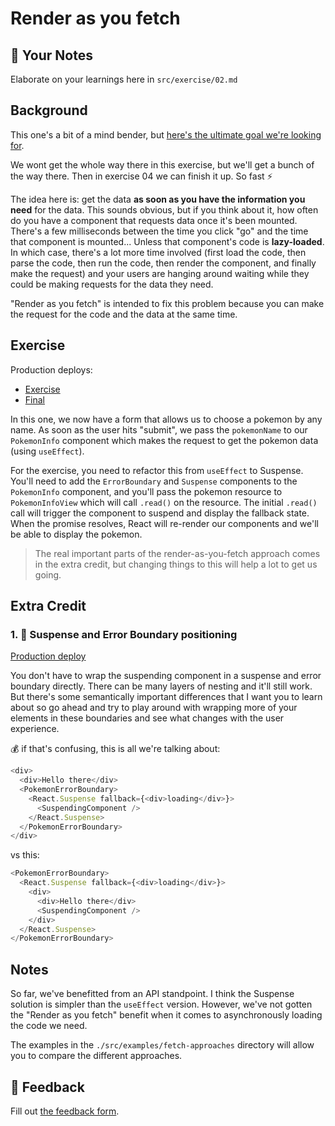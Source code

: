 # Render as you fetch

## 📝 Your Notes

Elaborate on your learnings here in `src/exercise/02.md`

## Background

This one's a bit of a mind bender, but
[here's the ultimate goal we're looking for](https://twitter.com/kentcdodds/status/1191922859762843649).

We wont get the whole way there in this exercise, but we'll get a bunch of the
way there. Then in exercise 04 we can finish it up. So fast ⚡

The idea here is: get the data **as soon as you have the information you need**
for the data. This sounds obvious, but if you think about it, how often do you
have a component that requests data once it's been mounted. There's a few
milliseconds between the time you click "go" and the time that component is
mounted... Unless that component's code is **lazy-loaded**. In which case,
there's a lot more time involved (first load the code, then parse the code, then
run the code, then render the component, and finally make the request) and your
users are hanging around waiting while they could be making requests for the
data they need.

"Render as you fetch" is intended to fix this problem because you can make the
request for the code and the data at the same time.

## Exercise

Production deploys:

- [Exercise](https://react-suspense.netlify.app/isolated/exercise/02.js)
- [Final](https://react-suspense.netlify.app/isolated/final/02.js)

In this one, we now have a form that allows us to choose a pokemon by any name.
As soon as the user hits "submit", we pass the `pokemonName` to our
`PokemonInfo` component which makes the request to get the pokemon data (using
`useEffect`).

For the exercise, you need to refactor this from `useEffect` to Suspense. You'll
need to add the `ErrorBoundary` and `Suspense` components to the `PokemonInfo`
component, and you'll pass the pokemon resource to `PokemonInfoView` which will
call `.read()` on the resource. The initial `.read()` call will trigger the
component to suspend and display the fallback state. When the promise resolves,
React will re-render our components and we'll be able to display the pokemon.

> The real important parts of the render-as-you-fetch approach comes in the
> extra credit, but changing things to this will help a lot to get us going.

## Extra Credit

### 1. 💯 Suspense and Error Boundary positioning

[Production deploy](https://react-suspense.netlify.app/isolated/final/02.extra-1.js)

You don't have to wrap the suspending component in a suspense and error boundary
directly. There can be many layers of nesting and it'll still work. But there's
some semantically important differences that I want you to learn about so go
ahead and try to play around with wrapping more of your elements in these
boundaries and see what changes with the user experience.

💰 if that's confusing, this is all we're talking about:

```javascript
<div>
  <div>Hello there</div>
  <PokemonErrorBoundary>
    <React.Suspense fallback={<div>loading</div>}>
      <SuspendingComponent />
    </React.Suspense>
  </PokemonErrorBoundary>
</div>
```

vs this:

```javascript
<PokemonErrorBoundary>
  <React.Suspense fallback={<div>loading</div>}>
    <div>
      <div>Hello there</div>
      <SuspendingComponent />
    </div>
  </React.Suspense>
</PokemonErrorBoundary>
```

## Notes

So far, we've benefitted from an API standpoint. I think the Suspense solution
is simpler than the `useEffect` version. However, we've not gotten the "Render
as you fetch" benefit when it comes to asynchronously loading the code we need.

The examples in the `./src/examples/fetch-approaches` directory will allow you
to compare the different approaches.

## 🦉 Feedback

Fill out
[the feedback form](https://ws.kcd.im/?ws=React%20Suspense%20%F0%9F%94%80&e=02%3A%20Render%20as%20you%20fetch&em=elenara%40kth.se).
